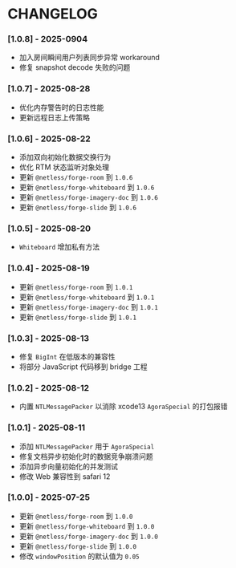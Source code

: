 # CHANGELOG

### [1.0.8] - 2025-0904
- 加入房间瞬间用户列表同步异常 workaround
- 修复 snapshot decode 失败的问题

### [1.0.7] - 2025-08-28
- 优化内存警告时的日志性能
- 更新远程日志上传策略

### [1.0.6] - 2025-08-22
- 添加双向初始化数据交换行为
- 优化 RTM 状态监听对象处理
- 更新 `@netless/forge-room` 到 `1.0.6`
- 更新 `@netless/forge-whiteboard` 到 `1.0.6`
- 更新 `@netless/forge-imagery-doc` 到 `1.0.6`
- 更新 `@netless/forge-slide` 到 `1.0.6`

### [1.0.5] - 2025-08-20
- `Whiteboard` 增加私有方法

### [1.0.4] - 2025-08-19
- 更新 `@netless/forge-room` 到 `1.0.1`
- 更新 `@netless/forge-whiteboard` 到 `1.0.1`
- 更新 `@netless/forge-imagery-doc` 到 `1.0.1`
- 更新 `@netless/forge-slide` 到 `1.0.1`

### [1.0.3] - 2025-08-13
- 修复 `BigInt` 在低版本的兼容性
- 将部分 JavaScript 代码移到 bridge 工程

### [1.0.2] - 2025-08-12
- 内置 `NTLMessagePacker` 以消除 xcode13 `AgoraSpecial` 的打包报错
  
### [1.0.1] - 2025-08-11
- 添加 `NTLMessagePacker` 用于 `AgoraSpecial`
- 修复文档异步初始化时的数据竞争崩溃问题
- 添加异步向量初始化的并发测试
- 修改 Web 兼容性到 safari 12

### [1.0.0] - 2025-07-25
- 更新 `@netless/forge-room` 到 `1.0.0`
- 更新 `@netless/forge-whiteboard` 到 `1.0.0`
- 更新 `@netless/forge-imagery-doc` 到 `1.0.0`
- 更新 `@netless/forge-slide` 到 `1.0.0`
- 修改 `windowPosition` 的默认值为 `0.05`